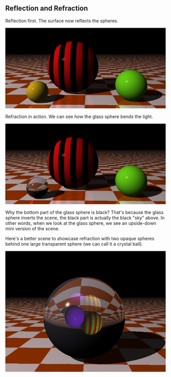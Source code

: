 ## Reflection and Refraction

Reflection first. The surface now reflects the spheres.

![alt text](reflection.png "Reflection example")

Refraction in action. We can see how the glass sphere bends the light.

![alt text](refraction.png "Refraction first example")

Why the bottom part of the glass sphere is black? That's because the glass sphere inverts the scene, the black part is actually the black "sky" above. In other words, when we look at the glass sphere, we see an upside-down mini version of the scene.

Here's a better scene to showcase refraction with two opaque spheres behind one large transparent sphere (we can call it a crystal ball).

![alt text](refraction2.png "Refraction first example")
